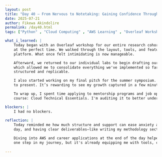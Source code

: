 ```yaml
---
layout: post
title: "Day 40 – From Nervous to Notetaking: Gaining Confidence Through Overleaf & AWS"
date: 2025-07-21
author: Fikewa Akindolire
permalink: /day40.html
tags: ["Python" , "Cloud Computing" , "AWS Learning" , "Overleaf Workshop" , "Pitch Prep" , "Research Writing" , "Machine Learning"]

what_i_learned: |
    Today began with an Overleaf workshop for our entire research cohort. Since we’re in the midst of writing our research paper, this session came
    at the perfect time. We walked through the layout, tools, and features of Overleaf, which helped me feel much more confident navigating the
    platform. What once felt intimidating is now manageable.

    Afterward, we returned to our individual labs to begin drafting our sections of the research paper. I was assigned the methodologies section,
    which allowed me to consolidate everything we've implemented so far—from data preprocessing to model building—and describe it in a way that’s
    structured and replicable.

    I also started working on my final pitch for the summer symposium. With the script now complete, I’m feeling more excited than anxious 
    to present. It’s rewarding to see my growth captured in a few minutes of storytelling.

    To wrap up, I spent time applying to mentorship programs and job opportunities, while also enrolling in a new AWS certification
    course: Cloud Technical Essentials. I'm auditing it to better understand cloud computing and strengthen my technical foundation for future roles.

blockers: |
    I had no blockers. 
  
reflection: |
    Today reminded me how much structure and support can ease anxiety and spark motivation. Starting with the workshop set the tone for a productive
    day, and having clear deliverables—like writing my methodology section and preparing my pitch—gave me momentum.

    Diving into AWS and career applications at the end of the day helped me zoom out and reflect on the bigger picture: this internship is just 
    one step in my journey, but it's already equipping me with tools, confidence, and direction that I’ll carry long after it ends.
  
---
```

